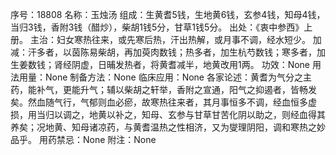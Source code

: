序号：18808
名称：玉烛汤
组成：生黄耆5钱，生地黄6钱，玄参4钱，知母4钱，当归3钱，香附3钱（醋炒），柴胡1钱5分，甘草1钱5分。
出处：《衷中参西》上册。
主治：妇女寒热往来，或先寒后热，汗出热解，或月事不调，经水短少。
加减：汗多者，以茵陈易柴胡，再加萸肉数钱；热多者，加生杭芍数钱；寒多者，加生姜数钱；肾经阴虚，日晡发热者，将黄耆减半，地黄改用1两。
功效：None
用法用量：None
制备方法：None
临床应用：None
各家论述：黄耆为气分之主药，能补气，更能升气；辅以柴胡之轩举，香附之宣通，阳气之抑遏者，皆畅发矣。然血随气行，气郁则血必瘀，故寒热往来者，其月事恒多不调，经血恒多虚损，用当归以调之，地黄以补之，知母、玄参与甘草甘苦化阴以助之，则经血得其养矣；况地黄、知母诸凉药，与黄耆温热之性相济，又为燮理阴阳，调和寒热之妙品乎。
用药禁忌：None
附注：None

